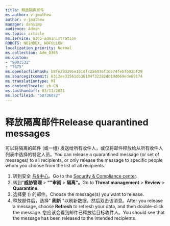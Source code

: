 ```yaml
---
title: 释放隔离邮件
ms.author: v-jmathew
author: v-jmathew
manager: dansimp
audience: Admin
ms.topic: article
ms.service: o365-administration
ROBOTS: NOINDEX, NOFOLLOW
localization_priority: Normal
ms.collection: Adm_O365
ms.custom:
- "9002531"
- "7375"
ms.openlocfilehash: b8fe293295e161dfc2a6476f16574febfb92bf29
ms.sourcegitcommit: 6312ee31561db36104f32282d019d069ede69174
ms.translationtype: MT
ms.contentlocale: zh-CN
ms.lasthandoff: 03/11/2021
ms.locfileid: "50736072"
---
```

# <a name="release-quarantined-messages"></a><span data-ttu-id="a6604-102">释放隔离邮件</span><span class="sxs-lookup"><span data-stu-id="a6604-102">Release quarantined messages</span></span>

<span data-ttu-id="a6604-103">可以将隔离的邮件 (或一组) 发送给所有收件人，或仅将邮件释放给从所有收件人列表中选择的特定人员。</span><span class="sxs-lookup"><span data-stu-id="a6604-103">You can release a quarantined message (or set of messages) to all recipients, or only release the message to specific people whom you choose from the list of all recipients.</span></span>

1. <span data-ttu-id="a6604-104">转到安全 [与&中心](https://go.microsoft.com/fwlink/p/?linkid=2077143)。</span><span class="sxs-lookup"><span data-stu-id="a6604-104">Go to the [Security & Compliance center](https://go.microsoft.com/fwlink/p/?linkid=2077143).</span></span>
2. <span data-ttu-id="a6604-105">转到"**威胁管理**  >  **""审阅**  >  **隔离"。**</span><span class="sxs-lookup"><span data-stu-id="a6604-105">Go to **Threat management** > **Review** > **Quarantine**.</span></span>
3. <span data-ttu-id="a6604-106">选择要 () 的邮件。</span><span class="sxs-lookup"><span data-stu-id="a6604-106">Choose the message(s) you want to release.</span></span>
4. <span data-ttu-id="a6604-107">释放邮件后，选择" **刷新** "以刷新数据，然后双击该消息。</span><span class="sxs-lookup"><span data-stu-id="a6604-107">After you release a message, choose **Refresh** to refresh your data, and then double-click the message.</span></span> <span data-ttu-id="a6604-108">您应该会看到邮件已释放给目标收件人。</span><span class="sxs-lookup"><span data-stu-id="a6604-108">You should see that the message has been released to the intended recipients.</span></span>
